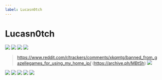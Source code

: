 ```yaml
---
label: Lucasn0tch
---
```


# Lucasn0tch

[![](https://i.imgur.com/qdzYqO2.png)](https://i.imgur.com/qdzYqO2.png)
[![](https://i.imgur.com/30QCjxA.png)](https://i.imgur.com/30QCjxA.png)
[![](https://i.imgur.com/hCIf7V8.png)](https://i.imgur.com/hCIf7V8.png)
[![](https://i.imgur.com/xmUFwWY.png)](https://i.imgur.com/xmUFwWY.png)
> https://www.reddit.com/r/trackers/comments/xkqmtg/banned_from_gazellegames_for_using_my_home_ip/ (https://archive.ph/MBtSh)
[![](https://i.imgur.com/kaS6oD7.png)](https://i.imgur.com/kaS6oD7.png)

[![](https://i.imgur.com/RhXVN2d.jpg)](https://i.imgur.com/RhXVN2d.jpg)
[![](https://i.imgur.com/1EG5U2w.png)](https://i.imgur.com/1EG5U2w.png)
[![](https://files.catbox.moe/q7fzkq.png)](https://files.catbox.moe/q7fzkq.png)
[![](https://i.imgur.com/sBZBhNq.png)](https://i.imgur.com/sBZBhNq.png)
[![](https://i.imgur.com/Xe2K3hW.png)](https://i.imgur.com/Xe2K3hW.png)